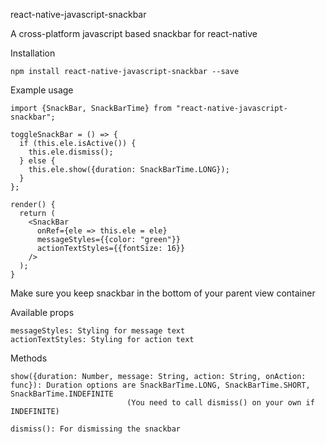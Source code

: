 react-native-javascript-snackbar

A cross-platform javascript based snackbar for react-native

Installation

    npm install react-native-javascript-snackbar --save

Example usage

    import {SnackBar, SnackBarTime} from "react-native-javascript-snackbar";

    toggleSnackBar = () => {
      if (this.ele.isActive()) {
        this.ele.dismiss();
      } else {
        this.ele.show({duration: SnackBarTime.LONG});
      }
    };

    render() {
      return (
        <SnackBar
          onRef={ele => this.ele = ele}
          messageStyles={{color: "green"}}
          actionTextStyles={{fontSize: 16}}
        />
      );
    }

Make sure you keep snackbar in the bottom of your parent view container

Available props

    messageStyles: Styling for message text
    actionTextStyles: Styling for action text

Methods

    show({duration: Number, message: String, action: String, onAction: func}): Duration options are SnackBarTime.LONG, SnackBarTime.SHORT, SnackBarTime.INDEFINITE
                              (You need to call dismiss() on your own if INDEFINITE)

    dismiss(): For dismissing the snackbar